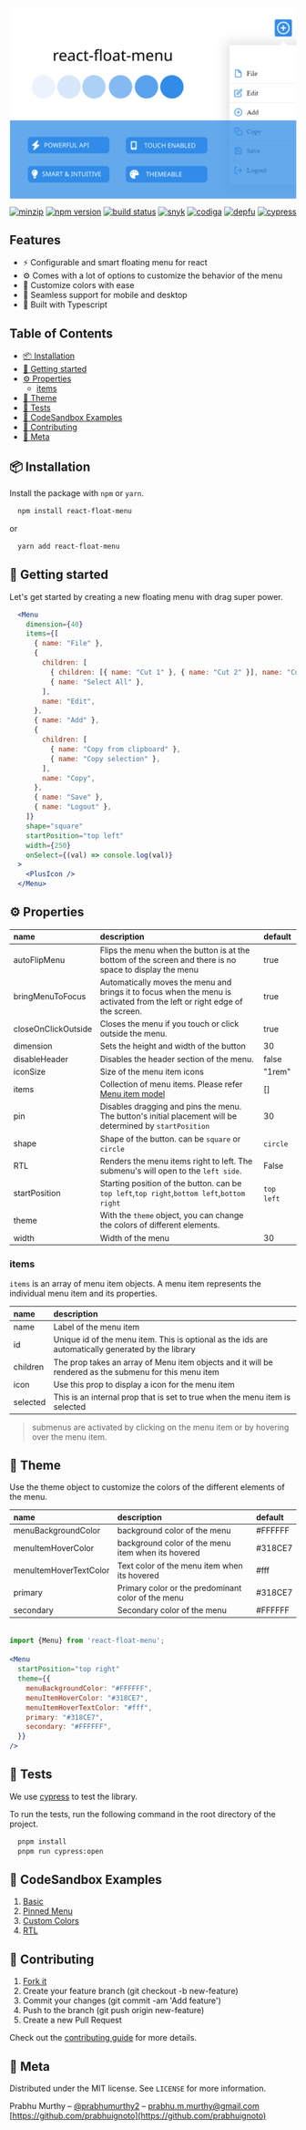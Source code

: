 <p align="center">
  <a href="">
    <img src="./logo.svg" align="center" alt="logo" />
  </a>
</p>

<p align="center">
  <a href="https://www.npmjs.com/package/react-float-menu"><img src="https://img.shields.io/npm/v/react-float-menu" alt="minzip"></a>
  <a href="https://img.shields.io/bundlephobia/minzip/react-float-menu"><img src="https://img.shields.io/bundlephobia/minzip/react-float-menu" alt="npm version"></a>
  <a href="https://opensource.org/licenses/MIT"><img src="https://img.shields.io/npm/l/react-float-menu" alt="build status"></a>
  <a href="https://snyk.io/test/github/prabhuignoto/react-float-menu"><img src="https://img.shields.io/snyk/vulnerabilities/github/prabhuignoto/react-float-menu" alt="snyk"></a>
  <a href="https://app.codiga.io/hub/project/34090/react-float-menu"><img src="https://api.codiga.io/project/34090/score/svg" alt="codiga"></a>
  <a href="https://depfu.com/github/prabhuignoto/react-float-menu?project_id=36049"><img src="https://badges.depfu.com/badges/f3de8a5fe036234eef1005ea21f8af17/overview.svg" alt="depfu"></a>
  <a href="https://github.com/prabhuignoto/react-float-menu/actions/workflows/cypress.yml"><img src="https://github.com/prabhuignoto/react-float-menu/actions/workflows/cypress.yml/badge.svg" alt="cypress"></a>
</p>


<h2>Features</h2>

- ⚡ Configurable and smart floating menu for react
- ⚙️ Comes with a lot of options to customize the  behavior of the menu
- 🎨 Customize colors with ease
- 📱 Seamless support for mobile and desktop
- 💪 Built with Typescript

<h2>Table of Contents</h2>

- [📦 Installation](#-installation)
- [🚀 Getting started](#-getting-started)
- [⚙️ Properties](#️-properties)
  - [items](#items)
- [🎨 Theme](#-theme)
- [🧪 Tests](#-tests)
- [🍫 CodeSandbox Examples](#-codesandbox-examples)
- [🤝 Contributing](#-contributing)
- [📃 Meta](#-meta)

## 📦 Installation

Install the package with `npm` or `yarn`.

```bash
  npm install react-float-menu
```

or

``` bash
  yarn add react-float-menu
```

## 🚀 Getting started

Let's get started by creating a new floating menu with drag super power.

```jsx
  <Menu
    dimension={40}
    items={[
      { name: "File" },
      {
        children: [
          { children: [{ name: "Cut 1" }, { name: "Cut 2" }], name: "Cut" },
          { name: "Select All" },
        ],
        name: "Edit",
      },
      { name: "Add" },
      {
        children: [
          { name: "Copy from clipboard" },
          { name: "Copy selection" },
        ],
        name: "Copy",
      },
      { name: "Save" },
      { name: "Logout" },
    ]}
    shape="square"
    startPosition="top left"
    width={250}
    onSelect={(val) => console.log(val)}
  >
    <PlusIcon />
  </Menu>
```

## ⚙️ Properties

| name                | description                                                                                                               | default    |
| :------------------ | :------------------------------------------------------------------------------------------------------------------------ | :--------- |
| autoFlipMenu        | Flips the menu when the button is at the bottom of the screen and there is no space to display the menu                   | true       |
| bringMenuToFocus    | Automatically moves the menu and brings it to focus when the menu is activated from the left or right edge of the screen. | true       |
| closeOnClickOutside | Closes the menu if you touch or click outside the menu.                                                                   | true       |
| dimension           | Sets the height and width of the button                                                                                   | 30         |
| disableHeader       | Disables the header section of the menu.                                                                                  | false      |
| iconSize            | Size of the menu item icons                                                                                               | "1rem"     |
| items               | Collection of menu items. Please refer [Menu item model](#menu-item-model)                                                | []         |
| pin                 | Disables dragging and pins the menu. The button's initial placement will be determined by `startPosition`                 | 30         |
| shape               | Shape of the button. can be `square` or `circle`                                                                          | `circle`   |
| RTL                 | Renders the menu items right to left. The submenu's will open to the `left side`.                                         | False      |
| startPosition       | Starting position of the button. can be `top left`,`top right`,`bottom left`,`bottom right`                               | `top left` |
| theme               | With the `theme` object, you can change the colors of different elements.                                                 |            |
| width               | Width of the menu                                                                                                         | 30         |

### items

`items` is an array of menu item objects. A menu item represents the individual menu item and its properties.

| name     | description                                                                                            |
| :------- | :----------------------------------------------------------------------------------------------------- |
| name     | Label of the menu item                                                                                 |
| id       | Unique id of the menu item. This is optional as the ids are automatically generated by the library     |
| children | The prop takes an array of Menu item objects and it will be rendered as the submenu for this menu item |
| icon     | Use this prop to display a icon for the menu item                                                      |
| selected | This is an internal prop that is set to true when the menu item is selected                            |

> submenus are activated by clicking on the menu item or by hovering over the menu item.

## 🎨 Theme

Use the theme object to customize the colors of the different elements of the menu.

| name                   | description                                        | default |
| :--------------------- | :------------------------------------------------- | :------ |
| menuBackgroundColor    | background color of the menu                       | #FFFFFF |
| menuItemHoverColor     | background color of the menu item when its hovered | #318CE7 |
| menuItemHoverTextColor | Text color of the menu item when its hovered       | #fff    |
| primary                | Primary color or the predominant color of the menu | #318CE7 |
| secondary              | Secondary color of the menu                        | #FFFFFF |

```jsx

import {Menu} from 'react-float-menu';

<Menu
  startPosition="top right"
  theme={{
    menuBackgroundColor: "#FFFFFF",
    menuItemHoverColor: "#318CE7",
    menuItemHoverTextColor: "#fff",
    primary: "#318CE7",
    secondary: "#FFFFFF",
  }}
/>

```

## 🧪 Tests

We use [cypress](https://docs.cypresshq.com/guides/guides/introduction/getting-started/) to test the library.

To run the tests, run the following command in the root directory of the project.

```bash
  pnpm install
  pnpm run cypress:open
```

## 🍫 CodeSandbox Examples

1. [Basic](https://codesandbox.io/s/black-dawn-xzw0xd)
2. [Pinned Menu](https://codesandbox.io/s/staging-darkness-ycfqkm)
3. [Custom Colors](https://codesandbox.io/s/cocky-satoshi-hkm28g)
4. [RTL](https://codesandbox.io/s/interesting-haslett-ulv3re)

## 🤝 Contributing

1. [Fork it](https://github.com/prabhuignoto/react-float-menu/fork)
2. Create your feature branch (git checkout -b new-feature)
3. Commit your changes (git commit -am 'Add feature')
4. Push to the branch (git push origin new-feature)
5. Create a new Pull Request

Check out the [contributing guide](/CONTRIBUTING.md) for more details.

## 📃 Meta

Distributed under the MIT license. See `LICENSE` for more information.

Prabhu Murthy – [@prabhumurthy2](https://twitter.com/prabhumurthy2) – prabhu.m.murthy@gmail.com
[https://github.com/prabhuignoto](https://github.com/prabhuignoto)
